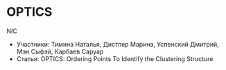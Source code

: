 # OPTICS
NIC
* Участники:
Тимина Наталья, Дистлер Марина, Успенский Дмитрий, Мэн Сыфэй, Карбаев Саруар
* Статья:
OPTICS: Ordering Points To Identify the Clustering Structure
